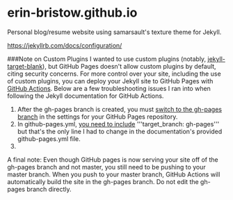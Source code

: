 # erin-bristow.github.io

Personal blog/resume website using samarsault's texture theme for Jekyll.

https://jekyllrb.com/docs/configuration/

###Note on Custom Plugins 
I wanted to use custom plugins (notably, [jekyll-target-blank](https://github.com/keithmifsud/jekyll-target-blank)), but GitHub Pages doesn't allow custom plugins by default, citing security concerns.
For more control over your site, including the use of custom plugins, you can deploy your Jekyll site to GitHub Pages with [GitHub Actions](https://jekyllrb.com/docs/continuous-integration/github-actions/). Below are a few troubleshooting issues I ran into when following the Jekyll documentation for GitHub Actions.
1. After the gh-pages branch is created, you must [switch to the gh-pages branch](https://github.com/jekyll/jekyll/issues/8360#issuecomment-683134170) in the settings for your GitHub Pages repository.
2. In github-pages.yml, [you need to include](https://github.com/jekyllt/jasper2/issues/122) '''target_branch: gh-pages''' but that's the only line I had to change in the documentation's provided github-pages.yml file.
3. 


A final note: Even though GitHub pages is now serving your site off of the gh-pages branch and not master, you still need to be pushing to your master branch. When you push to your master branch, GitHub Actions will automatically build the site in the gh-pages branch. Do not edit the gh-pages branch directly.
